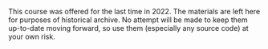 This course was offered for the last time in 2022. The materials are left here for purposes of historical archive. No attempt will be made to keep them
up-to-date moving forward, so use them (especially any source code) at your own risk.

